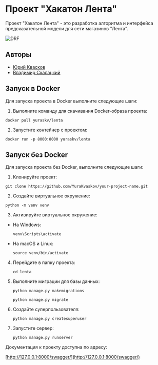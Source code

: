 # Проект "Хакатон Лента"

Проект "Хакатон Лента" - это разработка алгоритма и интерфейса предсказательной модели для сети магазинов "Лента". 

![DRF](https://www.django-rest-framework.org/img/logo.png)

## Авторы

- [Юрий Квасков](https://github.com/YuraKvaskov)
- [Владимир Скалацкий](https://github.com/oitczvovich)

## Запуск в Docker

Для запуска проекта в Docker выполните следующие шаги:

1. Выполните команду для скачивания Docker-образа проекта:
```
docker pull yuraskv/lenta
```

2. Запустите контейнер с проектом:
```
docker run -p 8000:8000 yuraskv/lenta
```

## Запуск без Docker

Для запуска проекта без Docker, выполните следующие шаги:

1. Клонируйте проект:
```
git clone https://github.com/YuraKvaskov/your-project-name.git
```

2. Создайте виртуальное окружение:
```
python -m venv venv
```

3. Активируйте виртуальное окружение:

- На Windows:

  ```
  venv\Scripts\activate
  ```

- На macOS и Linux:

  ```
  source venv/bin/activate
  ```

4. Перейдите в папку проекта:
   ```
   cd lenta
   ```
   
5. Выполните миграции для базы данных:
   ```
   python manage.py makemigrations
   ```
   ```
   python manage.py migrate
   ```
   
6. Создайте суперпользователя:
   ```
   python manage.py createsuperuser
   ```
7. Запустите сервер:
   ```
   python manage.py runserver
   ```

Документация к проекту доступна по адресу:

[http://127.0.0.1:8000/swagger/](http://127.0.0.1:8000/swagger/)
